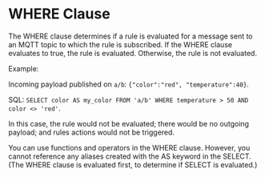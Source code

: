 # WHERE Clause<a name="iot-sql-where"></a>

The WHERE clause determines if a rule is evaluated for a message sent to an MQTT topic to which the rule is subscribed\. If the WHERE clause evaluates to true, the rule is evaluated\. Otherwise, the rule is not evaluated\.

Example:

Incoming payload published on `a/b`: `{"color":"red", "temperature":40}`\.

SQL: `SELECT color AS my_color FROM 'a/b' WHERE temperature > 50 AND color <> 'red'`\.

In this case, the rule would not be evaluated; there would be no outgoing payload; and rules actions would not be triggered\.

You can use functions and operators in the WHERE clause\. However, you cannot reference any aliases created with the AS keyword in the SELECT\. \(The WHERE clause is evaluated first, to determine if SELECT is evaluated\.\) 